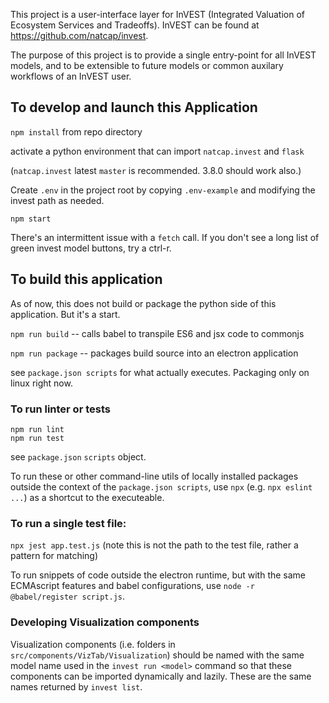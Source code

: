 This project is a user-interface layer for InVEST (Integrated Valuation of Ecosystem Services and Tradeoffs).
InVEST can be found at https://github.com/natcap/invest.

The purpose of this project is to provide a single entry-point for all
InVEST models, and to be extensible to future models or common auxilary
workflows of an InVEST user.

## To develop and launch this Application

`npm install` from repo directory  

activate a python environment that can import `natcap.invest` and `flask`  

(`natcap.invest` latest `master` is recommended. 3.8.0 should work also.)

Create `.env` in the project root by copying `.env-example` and modifying the invest path as needed.

`npm start`  

There's an intermittent issue with a `fetch` call. If you don't see a long list 
of green invest model buttons, try a ctrl-r.

## To build this application
As of now, this does not build or package the python side of this application. But it's a start.

`npm run build`  -- calls babel to transpile ES6 and jsx code to commonjs

`npm run package`  -- packages build source into an electron application

see `package.json scripts` for what actually executes. Packaging only on linux right now.



### To run linter or tests
`npm run lint`  
`npm run test`  

see `package.json` `scripts` object.  

To run these or other command-line utils of locally installed packages outside the context of the `package.json scripts`, use `npx` (e.g. `npx eslint ...`) as a shortcut to the executeable. 

### To run a single test file:
`npx jest app.test.js`  (note this is not the path to the test file, rather a pattern for matching)  

To run snippets of code outside the electron runtime, but with the same ECMAscript features and babel configurations, use `node -r @babel/register script.js`.  


### Developing Visualization components
Visualization components (i.e. folders in `src/components/VizTab/Visualization`) should be named with the same model name used in the `invest run <model>` command so that these components can be imported dynamically and lazily. These are the same names returned by `invest list`.